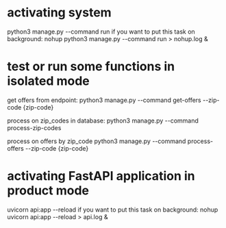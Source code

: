 
# activating system
python3 manage.py --command run
if you want to put this task on background: 
nohup python3 manage.py --command run > nohup.log &


# test or run some functions in isolated mode
get offers from endpoint:
python3 manage.py --command get-offers --zip-code {zip-code}

process on zip_codes in database:
python3 manage.py --command process-zip-codes

process on offers by zip_code
python3 manage.py --command process-offers --zip-code {zip-code}


# activating FastAPI application in product mode
uvicorn api:app --reload
if you want to put this task on background: 
nohup uvicorn api:app --reload > api.log &
